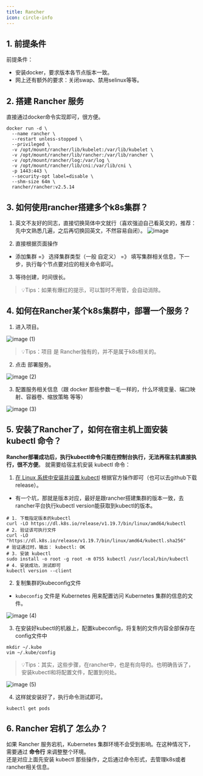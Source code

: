 ```yaml
---
title: Rancher
icon: circle-info
---
```


## 1. 前提条件
前提条件：

- 安装docker，要求版本各节点版本一致。
- 网上还有额外的要求：关闭swap、禁用selinux等等。
## 2. 搭建 Rancher 服务
直接通过docker命令实现即可，很方便。
```shell
docker run -d \
  --name rancher \
  --restart unless-stopped \
  --privileged \
  -v /opt/mount/rancher/lib/kubelet:/var/lib/kubelet \
  -v /opt/mount/rancher/lib/rancher:/var/lib/rancher \
  -v /opt/mount/rancher/log:/var/log \
  -v /opt/mount/rancher/lib/cni:/var/lib/cni \
  -p 1443:443 \
  --security-opt label=disable \
  --shm-size 64m \
  rancher/rancher:v2.5.14
```
## 3. 如何使用rancher搭建多个k8s集群？

1. 英文不友好的同志，直接切换简体中文就行（喜欢强迫自己看英文的，推荐：先中文熟悉几遍，之后再切换回英文，不然容易自闭）。
![image](https://github.com/user-attachments/assets/fe75ab50-c8c1-4679-ae34-e32a164b4913)

2. 直接根据页面操作
- 添加集群 =》 选择集群类型（一般 自定义） =》 填写集群相关信息，下一步，执行每个节点要对应的相关命令即可。
3. 等待创建，时间很长。
> 💡Tips：如果有爆红的提示，可以暂时不用管，会自动消除。

## 4. 如何在Rancher某个k8s集群中，部署一个服务？

1. 进入项目。

![image (1)](https://github.com/user-attachments/assets/097b47a1-2065-4e00-8fdc-d1a73ab013be)
> 💡Tips：项目 是 Rancher独有的，并不是属于k8s相关的。

2. 点击 部署服务。

![image (2)](https://github.com/user-attachments/assets/8ab67a5d-aedf-4ea0-89bd-81d70e3859bb)


3. 配置服务相关信息（跟 docker 那些参数一毛一样的，什么环境变量、端口映射、容器卷、缩放策略 等等）

![image (3)](https://github.com/user-attachments/assets/8b8b9088-ed61-4890-95b1-2ab650138427)

## 5. 安装了Rancher了，如何在宿主机上面安装 kubectl 命令？
**Rancher部署成功后，执行kubectl命令只能在控制台执行，无法再宿主机直接执行，很不方便**。
就需要给宿主机安装 kubectl 命令：

1. [在 Linux 系统中安装并设置 kubectl](https://kubernetes.io/zh-cn/docs/tasks/tools/install-kubectl-linux/) 根据官方操作即可（也可以去github下载release）。
- 有一个坑，那就是版本对应，最好是跟rancher搭建集群的版本一致，去rancher平台执行kubectl version能获取到kubectl的版本。
```shell
# 1. 下载指定版本的kubectl 
curl -LO https://dl.k8s.io/release/v1.19.7/bin/linux/amd64/kubectl
# 2. 验证该可执行文件
curl -LO "https://dl.k8s.io/release/v1.19.7/bin/linux/amd64/kubectl.sha256"
# 验证通过时，输出： kubectl: OK
# 3. 安装 kubectl
sudo install -o root -g root -m 0755 kubectl /usr/local/bin/kubectl
# 4. 安装成功，测试即可
kubectl version --client
```

2. 复制集群的kubeconfig文件
- `kubeconfig` 文件是 Kubernetes 用来配置访问 Kubernetes 集群的信息的文件。  

![image (4)](https://github.com/user-attachments/assets/65600033-cbad-4f0a-8cc5-d9a9be92fd60)

3. 在安装好kubectl的机器上，配置kubeconfig，将复制的文件内容全部保存在config文件中
```shell
mkdir ~/.kube
vim ~/.kube/config
```
> 💡Tips：其实，这些步骤，在rancher中，也是有向导的。也明确告诉了，安装kubectl和将配置文件，配置到何处。

![image (5)](https://github.com/user-attachments/assets/9f7be508-d7b5-4d60-a507-545c7d06fd83)

4. 这样就安装好了，执行命令测试即可。
```shell
kubectl get pods
```
## 6. Rancher 宕机了 怎么办？
如果 Rancher 服务宕机，Kubernetes 集群环境不会受到影响。在这种情况下，需要通过 **命令行** 来调整整个环境。  
还是对应上面先安装 kubectl 那些操作，之后通过命令形式，去管理k8s或者rancher相关信息。


